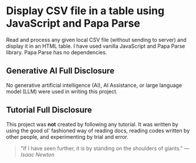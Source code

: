 # Display CSV file in a table using JavaScript and Papa Parse
Read and process any given local CSV file (without sending to server) and display it in an HTML table. I have used vanilla JavaScript and Papa Parse library. Papa Parse has no dependencies.

## Generative AI Full Disclosure
No generative artificial intelligence (AI), AI Assistance, or large language model (LLM) were used in writing this project.

## Tutorial Full Disclosure
This project was **not** created by following any tutorial. It was written by using the good ol' fashioned way of reading docs, reading codes written by other people, and experimenting by trial and error.
>"If I have seen further, it is by standing on the shoulders of giants." &mdash; <cite>Isaac Newton</cite>
